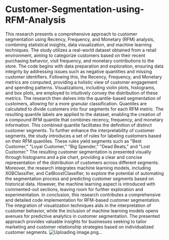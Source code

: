 # Customer-Segmentation-using-RFM-Analysis
This research presents a comprehensive approach to customer segmentation using Recency, Frequency, and Monetary (RFM) analysis, combining statistical insights, data visualization, and machine learning techniques. The study utilizes a real-world dataset obtained from a retail environment, aiming to categorize customers based on their recent purchasing behavior, visit frequency, and monetary contributions to the store. The code begins with data preparation and exploration, ensuring data integrity by addressing issues such as negative quantities and missing customer identifiers. Following this, the Recency, Frequency, and Monetary metrics are computed, providing a holistic view of customer engagement and spending patterns. Visualizations, including violin plots, histograms, and box plots, are employed to intuitively convey the distribution of these metrics. The research then delves into the quantile-based segmentation of customers, allowing for a more granular classification. Quantiles are calculated to divide customers into four segments for each RFM metric. The resulting quantile labels are applied to the dataset, enabling the creation of a compound RFM quantile that combines recency, frequency, and monetary information. This combined quantile facilitates the definition of distinct customer segments. To further enhance the interpretability of customer segments, the study introduces a set of rules for labeling customers based on their RFM quantiles. These rules yield segments such as "Best Customer," "Loyal Customer," "Big Spender," "Dead Beats," and "Lost Customer." The resulting customer segmentation is presented visually through histograms and a pie chart, providing a clear and concise representation of the distribution of customers across different segments. Moreover, the research integrates machine learning models, including XGBClassifier, and CatBoostClassifier, to explore the potential of automating the segmentation process and predicting customer segments based on historical data. However, the machine learning aspect is introduced with commented-out sections, leaving room for further exploration and experimentation.
In conclusion, this research contributes a comprehensive and detailed code implementation for RFM-based customer segmentation. The integration of visualization techniques aids in the interpretation of customer behavior, while the inclusion of machine learning models opens avenues for predictive analytics in customer segmentation. The presented approach provides valuable insights for businesses seeking to tailor marketing and customer relationship strategies based on individualized customer segments.
![Uploading image.png…]()
